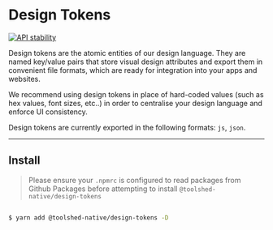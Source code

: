 # Design Tokens

[![API stability](https://img.shields.io/badge/stability-experimental-orange.svg?style=for-the-badge)](https://nodejs.org/api/documentation.html#documentation_stability_index)

Design tokens are the atomic entities of our design language. They are named key/value pairs that store visual design attributes and export them in convenient file formats, which are ready for integration into your apps and websites.

We recommend using design tokens in place of hard-coded values (such as hex values, font sizes, etc..) in order to centralise your design language and enforce UI consistency.

Design tokens are currently exported in the following formats: `js`, `json`.

---

## Install

> Please ensure your `.npmrc` is configured to read packages from Github Packages before attempting to install `@toolshed-native/design-tokens`

```bash

$ yarn add @toolshed-native/design-tokens -D

```
